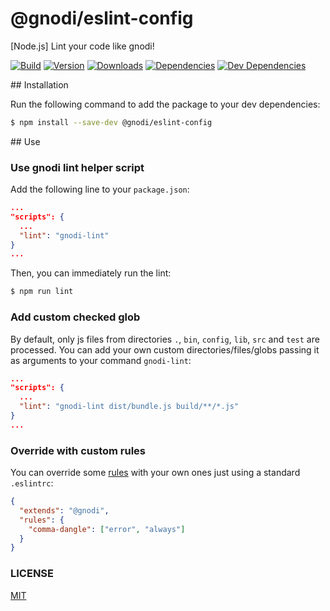 # @gnodi/eslint-config

[Node.js] Lint your code like gnodi!

[![Build][build-image]][build-url]
[![Version][version-image]][version-url]
[![Downloads][downloads-image]][downloads-url]
[![Dependencies][dependencies-image]][dependencies-url]
[![Dev Dependencies][dev-dependencies-image]][dev-dependencies-url]

## Installation

Run the following command to add the package to your dev dependencies:
```sh
$ npm install --save-dev @gnodi/eslint-config
```

## Use

### Use gnodi lint helper script

Add the following line to your `package.json`:
```json
...
"scripts": {
  ...
  "lint": "gnodi-lint"
}
...
```

Then, you can immediately run the lint:
```sh
$ npm run lint
```

### Add custom checked glob

By default, only js files from directories `.`, `bin`, `config`, `lib`, `src` and `test` are processed.
You can add your own custom directories/files/globs passing it as arguments to your command `gnodi-lint`:
```json
...
"scripts": {
  ...
  "lint": "gnodi-lint dist/bundle.js build/**/*.js"
}
...
```

### Override with custom rules

You can override some [rules](http://eslint.org/docs/rules/) with your own ones just using a standard `.eslintrc`:
```json
{
  "extends": "@gnodi",
  "rules": {
    "comma-dangle": ["error", "always"]
  }
}
```

### LICENSE

[MIT](LICENSE)

[build-image]: https://img.shields.io/travis/gnodi/eslint-config.svg?style=flat
[build-url]: https://travis-ci.org/gnodi/eslint-config
[version-image]: https://img.shields.io/npm/v/@gnodi/eslint-config.svg?style=flat
[version-url]: https://npmjs.org/package/@gnodi/eslint-config
[downloads-image]: https://img.shields.io/npm/dm/@gnodi/eslint-config.svg?style=flat
[downloads-url]: https://npmjs.org/package/@gnodi/eslint-config
[dependencies-image]:https://david-dm.org/gnodi/eslint-config.svg
[dependencies-url]:https://david-dm.org/gnodi/eslint-config
[dev-dependencies-image]:https://david-dm.org/gnodi/eslint-config/dev-status.svg
[dev-dependencies-url]:https://david-dm.org/gnodi/eslint-config#info=devDependencies
